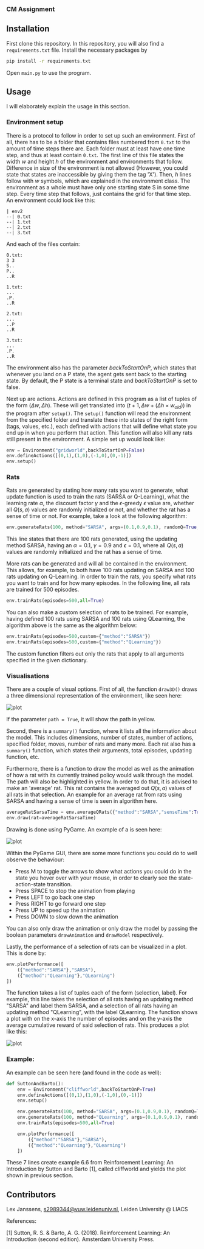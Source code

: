 ### CM Assignment

## Installation
First clone this repository. In this repository, you will also find a `requirements.txt` file. Install the necessary packages by

```bash
pip install -r requirements.txt
```

Open `main.py` to use the program.

## Usage
I will elaborately explain the usage in this section.

### Environment setup
There is a protocol to follow in order to set up such an environment. First of all, there has to be a folder that contains files numbered from `0.txt` to the amount of time steps there are. Each folder must at least have one time step, and thus at least contain `0.txt`. The first line of this file states the width _w_ and height _h_ of the environment and environments that follow. Difference in size of the environment is not allowed (However, you could state that states are inaccessible by giving them the tag 'X'). Then, _h_ lines follow with _w_ symbols, which are explained in the environment class. The environment as a whole must have only one starting state S in some time step. Every time step that follows, just contains the grid for that time step. An environment could look like this:

```
| env2
--| 0.txt
--| 1.txt
--| 2.txt
--| 3.txt
```
And each of the files contain:

```
0.txt:
3 3
S..
P..
..R

1.txt:
...
.P.
..R

2.txt:
...
..P
..R

3.txt:
...
.P.
..R
```

The environment also has the parameter _backToStartOnP_, which states that whenever you land on a P state, the agent gets sent back to the starting state. By default, the P state is a terminal state and _backToStartOnP_ is set to false.

Next up are actions. Actions are defined in this program as a list of tuples of the form $(\Delta w, \Delta h)$. These will get translated into $(t+1, \Delta w + (\Delta h \times w_{old}))$ in the program after `setup()`. The `setup()` function will read the environment from the specified folder and translate these into states of the right form (tags, values, etc.), each defined with actions that will define what state you end up in when you perform that action. This function will also kill any rats still present in the environment. A simple set up would look like:

```python
env = Environment("gridworld",backToStartOnP=False)
env.defineActions([(0,1),(1,0),(-1,0),(0,-1)])
env.setup()
```

### Rats
Rats are generated by stating how many rats you want to generate, what update function is used to train the rats (SARSA or Q-Learning), what the learning rate $\alpha$, the discount factor $\gamma$ and the $\epsilon$-greedy $\epsilon$ value are, whether all $Q(s,a)$ values are randomly initialized or not, and whether the rat has a sense of time or not. For example, take a look at the following algorithm:
```python
env.generateRats(100, method="SARSA", args=(0.1,0.9,0.1), randomQ=True, senseTime=True)
```
This line states that there are 100 rats generated, using the updating method SARSA, having an $\alpha = 0.1$, $\gamma = 0.9$ and $\epsilon = 0.1$, where all $Q(s,a)$ values are randomly initialized and the rat has a sense of time.

More rats can be generated and will all be contained in the environment. This allows, for example, to both have 100 rats updating on SARSA and 100 rats updating on Q-Learning. 
In order to train the rats, you specify what rats you want to train and for how many episodes. In the following line, all rats are trained for 500 episodes. 
```python
env.trainRats(episodes=500,all=True)
```
You can also make a custom selection of rats to be trained. For example, having defined 100 rats using SARSA and 100 rats using QLearning, the algorithm above is the same as the algorithm below:
```python
env.trainRats(episodes=500,custom={"method":"SARSA"})
env.trainRats(episodes=500,custom={"method":"QLearning"})
```
The custom function filters out only the rats that apply to all arguments specified in the given dictionary.

### Visualisations
There are a couple of visual options. First of all, the function `draw3D()` draws a three dimensional representation of the environment, like seen here:

![plot](./assets/cyclicgrid(1).png)

If the parameter `path = True`, it will show the path in yellow. 

Second, there is a `summary()` function, where it lists all the information about the model. This includes dimensions, number of states, number of actions, specified folder, moves, number of rats and many more. Each rat also has a `summary()` function, which states their arguments, total episodes, updating function, etc. 

Furthermore, there is a function to draw the model as well as the animation of how a rat with its currently trained policy would walk through the model. The path will also be highlighted in yellow. In order to do that, it is advised to make an 'average' rat. This rat contains the averaged out $Q(s,a)$ values of all rats in that selection. An example for an average rat from rats using SARSA and having a sense of time is seen in algorithm here. 
```python
averageRatSarsaTime = env.averageQRats({"method":"SARSA","senseTime":True})
env.draw(rat=averageRatSarsaTime)
```
Drawing is done using PyGame. An example of a is seen here:

![plot](./assets/animation.gif)

Within the PyGame GUI, there are some more functions you could do to well observe the behaviour:

- Press M to toggle the arrows to show what actions you could do in the state you hover over with your mouse, in order to clearly see the state-action-state transition.
- Press SPACE to stop the animation from playing
- Press LEFT to go back one step
- Press RIGHT to go forward one step
- Press UP to speed up the animation
- Press DOWN to slow down the animation

You can also only draw the animation or only draw the model by passing the boolean parameters `drawAnimation` and `drawModel` respectively.

Lastly, the performance of a selection of rats can be visualized in a plot. This is done by:
```python
env.plotPerformance([
    ({"method":"SARSA"},"SARSA"),
    ({"method":"QLearning"},"QLearning")
])
```
The function takes a list of tuples each of the form (selection, label). For example, this line takes the selection of all rats having an updating method "SARSA" and label them SARSA, and a selection of all rats having an updating method "QLearning", with the label QLearning. The function shows a plot with on the x-axis the number of episodes and on the y-axis the average cumulative reward of said selection of rats. This produces a plot like this:

![plot](./assets/exampleplot.png)

### Example:
An example can be seen here (and found in the code as well):

```python
def SuttonAndBarto():
    env = Environment("cliffworld",backToStartOnP=True)
    env.defineActions([(0,1),(1,0),(-1,0),(0,-1)])
    env.setup()

    env.generateRats(100, method="SARSA", args=(0.1,0.9,0.1), randomQ=True, senseTime=True)
    env.generateRats(100, method="QLearning", args=(0.1,0.9,0.1), randomQ=True, senseTime=True)
    env.trainRats(episodes=500,all=True)

    env.plotPerformance([
        ({"method":"SARSA"},"SARSA"),
        ({"method":"QLearning"},"QLearning")
    ])
```
These 7 lines create example 6.6 from Reinforcement Learning: An Introduction by Sutton and Barto [1], called cliffworld and yields the plot shown in previous section.

## Contributors
Lex Janssens, s2989344@vuw.leidenuniv.nl, Leiden University @ LIACS

References:

[1] Sutton, R. S. & Barto, A. G. (2018). Reinforcement Learning: An Introduction (second edition). Amsterdam University Press.

